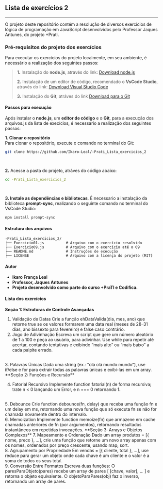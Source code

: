 ## Lista de exercícios 2
---

O projeto deste repositório contém a resolução de diversos exercícios de lógica de programação em JavaScript desenvolvidos pelo Professor Jaques Antunes, do projeto +Prati.

### Pré-requisitos do projeto dos exercícios

Para executar os exercícios do projeto localmente, em seu ambiente, é necessário a realização dos seguintes passos:

> **1.** Instalação do **node.js**, através do link: 
[Download node.js](https://nodejs.org/)
>
>**2.** Instalação de um editor de código, recomendado o **VsCode Studio**, através do link: 
[Download Visual Studio Code](https://code.visualstudio.com/)
>
>**3.** Instalação do **Git**, atráves do link
 [Download para o Git](https://git-scm.com/)

#### Passos para execução

Após instalar o **node.js**,  um **editor de código** e o **Git**, para a execução dos arquivos.js da lista de execícios, é necessario a realização dos seguintes passos:

**1. Clonar o repositório**  
Para clonar o repositório, execute o comando no terminal do Git:

```bash
git clone https://github.com/Ikaro-Leal/-Prati_Lista_exercicios_2
```

<br>

**2.** Acesse a pasta do projeto, atráves do código abaixo:

```bash
cd -Prati_Lista_exercicios_2
```

<br>

**3. Instale as dependências e bibliotecas**.
É necessario a instalação da biblioteca **prompt-sync**, realizando o seguinte comando no terminal do VsCode Studio:

```bash
npm install prompt-sync
```

#### Estrutura dos arquivos

    -Prati_Lista_exercicios_2/
    ├── Exercicio01.js          # Arquivo com o exercício resolvido
    ├── Exercicio09.js          # Arquivo com o exercício até o 09
    ├── README.md               # Instruções de execução
    ├── LICENSE                 # Arquivo com a licença do projeto (MIT)

#### Autor

- **Ikaro França Leal**  
- **Professor, Jaques Antunes**
- **Projeto desenvolvido como parte do curso +PraTI e Codifica.**

#### Lista dos exercícios

**Seção 1: Estruturas de Controle Avançadas**

1. Validação de Datas
    Crie a função ehDataValida(dia, mes, ano) que retorne true se os valores
    formarem uma data real (meses de 28–31 dias, ano bissexto para
    fevereiro) e false caso contrário.
    <br>
2. Jogo de Adivinhação
    Escreva um script que gere um número aleatório de 1 a 100 e peça ao
    usuário, para adivinhar. Use while para repetir até acertar, contando
    tentativas e exibindo “mais alto” ou “mais baixo” a cada palpite errado.
<br>
    3. Palavras Únicas
    Dada uma string (ex.: "olá olá mundo mundo"), use if/else e for para extrair
    todas as palavras únicas e exibi-las em um array.
<br>
**Seção 2: Funções e Recursão**

4. Fatorial Recursivo
    Implemente function fatorial(n) de forma recursiva; trate n < 0 lançando
    um Error, e n === 0 retornando 1.
<br>
5. Debounce
    Crie function debounce(fn, delay) que receba uma função fn e um delay
    em ms, retornando uma nova função que só executa fn se não for
    chamada novamente dentro do intervalo.
<br>
6. Memoization
    Implemente function memoize(fn) que armazene em cache chamadas
    anteriores de fn (por argumentos), retornando resultados instantâneos em
    repetidas invocações.
**Seção 3: Arrays e Objetos Complexos**
7. Mapeamento e Ordenação
    Dado um array produtos = [{ nome, preco }, …], crie uma função que
    retorne um novo array apenas com os nomes, ordenados por preço
    crescente, usando map, sort.
<br>
    8. Agrupamento por Propriedade
    Em vendas = [{ cliente, total }, …], use reduce para gerar um objeto onde
    cada chave é um cliente e o valor é a soma de todos os seus total.
<br>
    9. Conversão Entre Formatos
    Escreva duas funções:
    ○ paresParaObjeto(pares) recebe um array de pares [ [chave,
    valor], … ] e retorna o objeto equivalente.
    ○ objetoParaPares(obj) faz o inverso, retornando um array de
    pares.